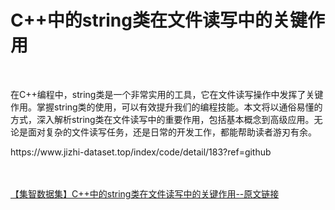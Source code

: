 <h1>C++中的string类在文件读写中的关键作用</h1><br /><p>在C++编程中，string类是一个非常实用的工具，它在文件读写操作中发挥了关键作用。掌握string类的使用，可以有效提升我们的编程技能。本文将以通俗易懂的方式，深入解析string类在文件读写中的重要作用，包括基本概念到高级应用。无论是面对复杂的文件读写任务，还是日常的开发工作，都能帮助读者游刃有余。</p><p>https://www.jizhi-dataset.top/index/code/detail/183?ref=github</p><br /><br /><a href="https://www.jizhi-dataset.top/index/code/detail/183?ref=github" target="_blank">【集智数据集】C++中的string类在文件读写中的关键作用--原文链接</a>